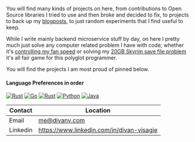 You will find many kinds of projects on here, from contributions to Open Source libraries I tried to use and then broke and decided to fix, to projects to back up my [blogposts](https://divanv.com/), to just random experiments that I find useful to keep.

While I write mainly backend microservice stuff by day, on here I pretty much just solve any computer related problem I have with code; whether it's [controlling my fan speed](https://github.com/Sector-F-Labs/nv-settings-cli) or solving my [20GB Skyrim save file problem](https://github.com/divanvisagie/Arcanaeum) it's all fair game for this polyglot programmer.

You will find the projects I am most proud of pinned below.

#### Language Preferences in order
[![Rust](https://skillicons.dev/icons?i=rust)](https://github.com/divanvisagie?tab=repositories&q=&type=&language=rust&sort=)
[![Go](https://skillicons.dev/icons?i=go)](https://github.com/divanvisagie?tab=repositories&q=&type=&language=go&sort=)
[![Rust](https://skillicons.dev/icons?i=ts)](https://github.com/divanvisagie?tab=repositories&q=&type=&language=typescript&sort=)
[![Python](https://skillicons.dev/icons?i=py)](https://github.com/divanvisagie?tab=repositories&q=&type=&language=python&sort=)
[![Java](https://skillicons.dev/icons?i=java)](https://github.com/divanvisagie?tab=repositories&q=&type=&language=java&sort=)

|Contact|Location|
|-|-|
|Email|me@divanv.com|
|Linkedin|https://www.linkedin.com/in/divan-visagie|
